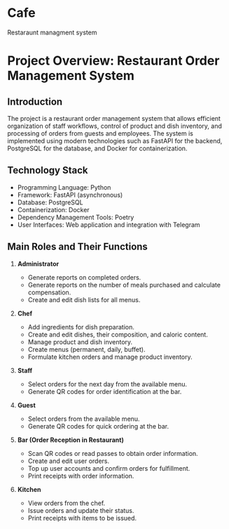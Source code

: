 # Cafe
Restaraunt managment system

# Project Overview: Restaurant Order Management System

## Introduction
The project is a restaurant order management system that allows efficient organization of staff workflows, control of product and dish inventory, and processing of orders from guests and employees. The system is implemented using modern technologies such as FastAPI for the backend, PostgreSQL for the database, and Docker for containerization.

## Technology Stack
- Programming Language: Python
- Framework: FastAPI (asynchronous)
- Database: PostgreSQL
- Containerization: Docker
- Dependency Management Tools: Poetry
- User Interfaces: Web application and integration with Telegram

## Main Roles and Their Functions

1. **Administrator**
   - Generate reports on completed orders.
   - Generate reports on the number of meals purchased and calculate compensation.
   - Create and edit dish lists for all menus.

2. **Chef**
   - Add ingredients for dish preparation.
   - Create and edit dishes, their composition, and caloric content.
   - Manage product and dish inventory.
   - Create menus (permanent, daily, buffet).
   - Formulate kitchen orders and manage product inventory.

3. **Staff**
   - Select orders for the next day from the available menu.
   - Generate QR codes for order identification at the bar.

4. **Guest**
   - Select orders from the available menu.
   - Generate QR codes for quick ordering at the bar.

5. **Bar (Order Reception in Restaurant)**
   - Scan QR codes or read passes to obtain order information.
   - Create and edit user orders.
   - Top up user accounts and confirm orders for fulfillment.
   - Print receipts with order information.

6. **Kitchen**
   - View orders from the chef.
   - Issue orders and update their status.
   - Print receipts with items to be issued.
